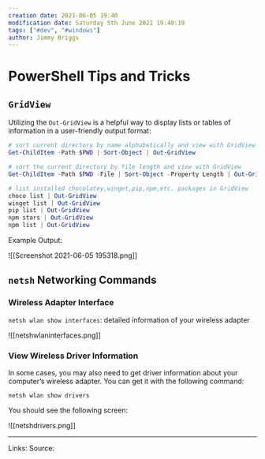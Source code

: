 ```yaml
---
creation date: 2021-06-05 19:40
modification date: Saturday 5th June 2021 19:40:19
tags: ["#dev", "#windows"]
author: Jimmy Briggs
---
```


# PowerShell Tips and Tricks

## `GridView`

Utilizing the `Out-GridView` is a helpful way to display lists or tables of information in a user-friendly output format:

```powershell
# sort current directory by name alphabetically and view with GridView
Get-ChildItem -Path $PWD | Sort-Object | Out-GridView

# sort the current directory by file length and view with GridView
Get-ChildItem -Path $PWD -File | Sort-Object -Property Length | Out-GridView

# list installed chocolatey,winget,pip,npm,etc. packages in GridView
choco list | Out-GridView
winget list | Out-GridView
pip list | Out-GridView
npm stars | Out-GridView
npm list | Out-GridView
```

Example Output:

![[Screenshot 2021-06-05 195318.png]]

## `netsh` Networking Commands

### Wireless Adapter Interface

`netsh wlan show interfaces`: detailed information of your wireless adapter

![[netshwlaninterfaces.png]]

### View Wireless Driver Information

In some cases, you may also need to get driver information about your computer’s wireless adapter. You can get it with the following command:

`netsh wlan show drivers`

You should see the following screen:

![[netshdrivers.png]]


***
Links: 
Source:

